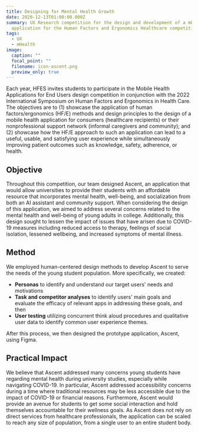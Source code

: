 ```yaml
---
title: Designing for Mental Health Growth
date: 2020-12-13T01:00:00.000Z
summary: UX Research competition for the design and development of a mHealth
  application for the Human Factors and Ergonomics Healthcare competition
tags:
  - UX
  - mHealth
image:
  caption: ""
  focal_point: ""
  filename: icon-ascent.png
  preview_only: true
---
```

Each year, HFES invites students to participate in the Mobile Health Applications for End Users design competition in conjunction with the 2022 International Symposium on Human Factors and Ergonomics in Health Care. The objectives are to (1) showcase the application of human factors/ergonomics (HF/E) methods and design principles to the design of a mobile health application for consumers (healthcare recipients) or their nonprofessional support network (informal caregivers and community); and (2) showcase how the HF/E approach to such an application can lead to a useful, usable, and satisfying user experience while simultaneously improving patient outcomes such as knowledge, safety, adherence, or health.

## **Objective**

Throughout this competition, our team designed Ascent, an application that would allow universities to provide their students with an affordable resource that incorporates mental health, well-being, and socialization from both an AI assistant and community support. When considering the design of this application, we aimed to address several concerns related to the mental health and well-being of young adults in college. Additionally, this design sought to lessen the impact of issues that have arisen due to COVID-19 measures including reduced access to therapy, feelings of social isolation, lessened wellbeing, and increased symptoms of mental illness. 

## **Method**

We employed human-centered design methods to develop Ascent to serve the needs of the young student population. More specifically, we created:

* **Personas** to identify and understand our target users' needs and motivations
* **Task and competitor analyses** to identify users' main goals and evaluate the efficacy of relevant apps in addressing these goals, and then
* **User testing** utilizing concurrent think aloud procedures and qualitative user data to identify common user experience themes. 

After this process, we then designed the prototype application, Ascent, using Figma. 

## **Practical Impact**

We believe that Ascent addressed many concerns young students have regarding mental health during university studies, especially while navigating COVID-19. In particular, Ascent addressed accessibility concerns during a time where traditional resources may be less accessible due to the impact of COVID-19 or financial reasons. Furthermore, Ascent would provide an avenue for students to get some social interaction and hold themselves accountable for their wellness goals. As Ascent does not rely on direct services from healthcare professionals, the application can be scaled to reach any size of population, from a single user to an entire student body.